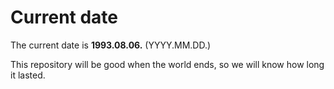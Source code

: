 # Current date

The current date is **1993.08.06.** (YYYY.MM.DD.)

This repository will be good when the world ends, so we will know how long it lasted.